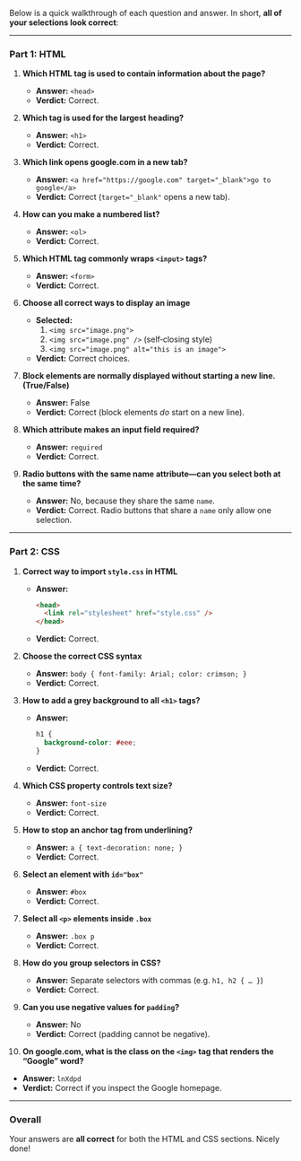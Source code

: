 Below is a quick walkthrough of each question and answer. In short, **all of your selections look correct**:

---

### Part 1: HTML

1. **Which HTML tag is used to contain information about the page?**  
   - **Answer:** `<head>`  
   - **Verdict:** Correct.

2. **Which tag is used for the largest heading?**  
   - **Answer:** `<h1>`  
   - **Verdict:** Correct.

3. **Which link opens google.com in a new tab?**  
   - **Answer:** `<a href="https://google.com" target="_blank">go to google</a>`  
   - **Verdict:** Correct (`target="_blank"` opens a new tab).

4. **How can you make a numbered list?**  
   - **Answer:** `<ol>`  
   - **Verdict:** Correct.

5. **Which HTML tag commonly wraps `<input>` tags?**  
   - **Answer:** `<form>`  
   - **Verdict:** Correct.

6. **Choose all correct ways to display an image**  
   - **Selected:**  
     1. `<img src="image.png">`  
     2. `<img src="image.png" />` (self‐closing style)  
     3. `<img src="image.png" alt="this is an image">`  
   - **Verdict:** Correct choices.

7. **Block elements are normally displayed without starting a new line. (True/False)**  
   - **Answer:** False  
   - **Verdict:** Correct (block elements *do* start on a new line).

8. **Which attribute makes an input field required?**  
   - **Answer:** `required`  
   - **Verdict:** Correct.

9. **Radio buttons with the same name attribute—can you select both at the same time?**  
   - **Answer:** No, because they share the same `name`.  
   - **Verdict:** Correct. Radio buttons that share a `name` only allow one selection.

---

### Part 2: CSS

1. **Correct way to import `style.css` in HTML**  
   - **Answer:**  
     ```html
     <head>
       <link rel="stylesheet" href="style.css" />
     </head>
     ```
   - **Verdict:** Correct.

2. **Choose the correct CSS syntax**  
   - **Answer:** `body { font-family: Arial; color: crimson; }`  
   - **Verdict:** Correct.

3. **How to add a grey background to all `<h1>` tags?**  
   - **Answer:**  
     ```css
     h1 {
       background-color: #eee;
     }
     ```
   - **Verdict:** Correct.

4. **Which CSS property controls text size?**  
   - **Answer:** `font-size`  
   - **Verdict:** Correct.

5. **How to stop an anchor tag from underlining?**  
   - **Answer:** `a { text-decoration: none; }`  
   - **Verdict:** Correct.

6. **Select an element with `id="box"`**  
   - **Answer:** `#box`  
   - **Verdict:** Correct.

7. **Select all `<p>` elements inside `.box`**  
   - **Answer:** `.box p`  
   - **Verdict:** Correct.

8. **How do you group selectors in CSS?**  
   - **Answer:** Separate selectors with commas (e.g. `h1, h2 { … }`)  
   - **Verdict:** Correct.

9. **Can you use negative values for `padding`?**  
   - **Answer:** No  
   - **Verdict:** Correct (padding cannot be negative).

10. **On google.com, what is the class on the `<img>` tag that renders the “Google” word?**  
   - **Answer:** `lnXdpd`  
   - **Verdict:** Correct if you inspect the Google homepage.

---

### Overall
Your answers are **all correct** for both the HTML and CSS sections. Nicely done!
